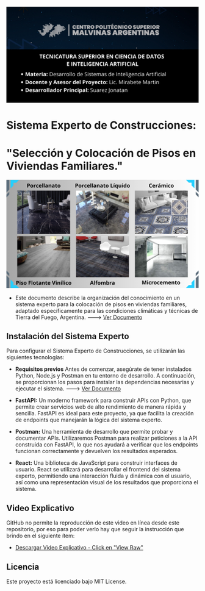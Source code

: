 ![Portada](frontend/frontend/src/images/Portada.png) 

# Sistema Experto de Construcciones: 
# "Selección y Colocación de Pisos en Viviendas Familiares."

![Tipos_de_Pisos](frontend/frontend/src/images/tipos_de_pisos.png)

* Este documento describe la organización del conocimiento en un sistema experto para la colocación de pisos en viviendas familiares, adaptado específicamente para las condiciones climáticas y técnicas de Tierra del Fuego, Argentina. ---> [Ver Documento](documentacion/ProyectoSistemaExperto.pdf)
## Instalación del Sistema Experto
Para configurar el Sistema Experto de Construcciones, se utilizarán las siguientes tecnologías:

* **Requisitos previos**
Antes de comenzar, asegúrate de tener instalados Python, Node.js y Postman en tu entorno de desarrollo. A continuación, se proporcionan los pasos para instalar las dependencias necesarias y ejecutar el sistema. ---> [Ver Documento](documentacion/Instalacion.pdf)

* **FastAPI:** Un moderno framework para construir APIs con Python, que permite crear servicios web de alto rendimiento de manera rápida y sencilla. FastAPI es ideal para este proyecto, ya que facilita la creación de endpoints que manejarán la lógica del sistema experto.

* **Postman:** Una herramienta de desarrollo que permite probar y documentar APIs. Utilizaremos Postman para realizar peticiones a la API construida con FastAPI, lo que nos ayudará a verificar que los endpoints funcionan correctamente y devuelven los resultados esperados.

* **React:** Una biblioteca de JavaScript para construir interfaces de usuario. React se utilizará para desarrollar el frontend del sistema experto, permitiendo una interacción fluida y dinámica con el usuario, así como una representación visual de los resultados que proporciona el sistema.

## Video Explicativo
GitHub no permite la reproducción de este video en línea desde este repositorio, por eso para poder verlo hay que seguir la instrucción que brindo en el siguiente ítem:

* [Descargar Video Explicativo - Click en "View Raw"](video/SistemaExpertoConstrucciones_SuarezJonatan.mp4)

## Licencia
Este proyecto está licenciado bajo MIT License.
